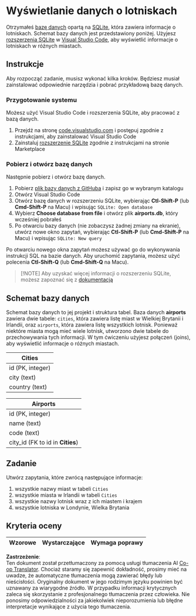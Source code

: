 <!--
CO_OP_TRANSLATOR_METADATA:
{
  "original_hash": "2f2d7693f28e4b2675f275e489dc5aac",
  "translation_date": "2025-08-24T20:56:39+00:00",
  "source_file": "2-Working-With-Data/05-relational-databases/assignment.md",
  "language_code": "pl"
}
-->
# Wyświetlanie danych o lotniskach

Otrzymałeś [bazę danych](https://raw.githubusercontent.com/Microsoft/Data-Science-For-Beginners/main/2-Working-With-Data/05-relational-databases/airports.db) opartą na [SQLite](https://sqlite.org/index.html), która zawiera informacje o lotniskach. Schemat bazy danych jest przedstawiony poniżej. Użyjesz [rozszerzenia SQLite](https://marketplace.visualstudio.com/items?itemName=alexcvzz.vscode-sqlite&WT.mc_id=academic-77958-bethanycheum) w [Visual Studio Code](https://code.visualstudio.com?WT.mc_id=academic-77958-bethanycheum), aby wyświetlić informacje o lotniskach w różnych miastach.

## Instrukcje

Aby rozpocząć zadanie, musisz wykonać kilka kroków. Będziesz musiał zainstalować odpowiednie narzędzia i pobrać przykładową bazę danych.

### Przygotowanie systemu

Możesz użyć Visual Studio Code i rozszerzenia SQLite, aby pracować z bazą danych.

1. Przejdź na stronę [code.visualstudio.com](https://code.visualstudio.com?WT.mc_id=academic-77958-bethanycheum) i postępuj zgodnie z instrukcjami, aby zainstalować Visual Studio Code
1. Zainstaluj [rozszerzenie SQLite](https://marketplace.visualstudio.com/items?itemName=alexcvzz.vscode-sqlite&WT.mc_id=academic-77958-bethanycheum) zgodnie z instrukcjami na stronie Marketplace

### Pobierz i otwórz bazę danych

Następnie pobierz i otwórz bazę danych.

1. Pobierz [plik bazy danych z GitHuba](https://raw.githubusercontent.com/Microsoft/Data-Science-For-Beginners/main/2-Working-With-Data/05-relational-databases/airports.db) i zapisz go w wybranym katalogu
1. Otwórz Visual Studio Code
1. Otwórz bazę danych w rozszerzeniu SQLite, wybierając **Ctl-Shift-P** (lub **Cmd-Shift-P** na Macu) i wpisując `SQLite: Open database`
1. Wybierz **Choose database from file** i otwórz plik **airports.db**, który wcześniej pobrałeś
1. Po otwarciu bazy danych (nie zobaczysz żadnej zmiany na ekranie), utwórz nowe okno zapytań, wybierając **Ctl-Shift-P** (lub **Cmd-Shift-P** na Macu) i wpisując `SQLite: New query`

Po otwarciu nowego okna zapytań możesz używać go do wykonywania instrukcji SQL na bazie danych. Aby uruchomić zapytania, możesz użyć polecenia **Ctl-Shift-Q** (lub **Cmd-Shift-Q** na Macu).

> [!NOTE] Aby uzyskać więcej informacji o rozszerzeniu SQLite, możesz zapoznać się z [dokumentacją](https://marketplace.visualstudio.com/items?itemName=alexcvzz.vscode-sqlite&WT.mc_id=academic-77958-bethanycheum)

## Schemat bazy danych

Schemat bazy danych to jej projekt i struktura tabel. Baza danych **airports** zawiera dwie tabele: `cities`, która zawiera listę miast w Wielkiej Brytanii i Irlandii, oraz `airports`, która zawiera listę wszystkich lotnisk. Ponieważ niektóre miasta mogą mieć wiele lotnisk, utworzono dwie tabele do przechowywania tych informacji. W tym ćwiczeniu użyjesz połączeń (joins), aby wyświetlić informacje o różnych miastach.

| Cities           |
| ---------------- |
| id (PK, integer) |
| city (text)      |
| country (text)   |

| Airports                         |
| -------------------------------- |
| id (PK, integer)                 |
| name (text)                      |
| code (text)                      |
| city_id (FK to id in **Cities**) |

## Zadanie

Utwórz zapytania, które zwrócą następujące informacje:

1. wszystkie nazwy miast w tabeli `Cities`
1. wszystkie miasta w Irlandii w tabeli `Cities`
1. wszystkie nazwy lotnisk wraz z ich miastem i krajem
1. wszystkie lotniska w Londynie, Wielka Brytania

## Kryteria oceny

| Wzorowe       | Wystarczające | Wymaga poprawy |
| ------------- | ------------- | --------------- |

**Zastrzeżenie**:  
Ten dokument został przetłumaczony za pomocą usługi tłumaczenia AI [Co-op Translator](https://github.com/Azure/co-op-translator). Chociaż staramy się zapewnić dokładność, prosimy mieć na uwadze, że automatyczne tłumaczenia mogą zawierać błędy lub nieścisłości. Oryginalny dokument w jego rodzimym języku powinien być uznawany za wiarygodne źródło. W przypadku informacji krytycznych zaleca się skorzystanie z profesjonalnego tłumaczenia przez człowieka. Nie ponosimy odpowiedzialności za jakiekolwiek nieporozumienia lub błędne interpretacje wynikające z użycia tego tłumaczenia.
